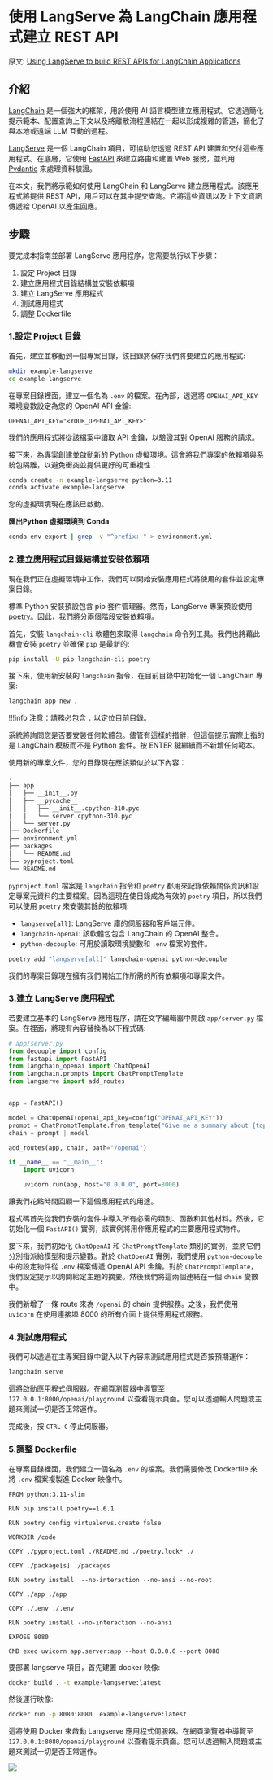 # 使用 LangServe 為 LangChain 應用程式建立 REST API

原文: [Using LangServe to build REST APIs for LangChain Applications](https://www.koyeb.com/tutorials/using-langserve-to-build-rest-apis-for-langchain-applications)

## 介紹

[LangChain](https://www.langchain.com/) 是一個強大的框架，用於使用 AI 語言模型建立應用程式。它透過簡化提示範本、配置查詢上下文以及將離散流程連結在一起以形成複雜的管道，簡化了與本地或遠端 LLM 互動的過程。

[LangServe](https://www.langchain.com/langserve) 是一個 LangChain 項目，可協助您透過 REST API 建置和交付這些應用程式。在底層，它使用 [FastAPI](https://fastapi.tiangolo.com/) 來建立路由和建置 Web 服務，並利用 [Pydantic](https://docs.pydantic.dev/latest/) 來處理資料驗證。

在本文，我們將示範如何使用 LangChain 和 LangServe 建立應用程式。該應用程式將提供 REST API，用戶可以在其中提交查詢。它將這些資訊以及上下文資訊傳遞給 OpenAI 以產生回應。

## 步驟

要完成本指南並部署 LangServe 應用程序，您需要執行以下步驟：

1. 設定 Project 目錄
2. 建立應用程式目錄結構並安裝依賴項
3. 建立 LangServe 應用程式
4. 測試應用程式
5. 調整 Dockerfile


### 1.設定 Project 目錄

首先，建立並移動到一個專案目錄，該目錄將保存我們將要建立的應用程式:

```bash
mkdir example-langserve
cd example-langserve
```

在專案目錄裡面，建立一個名為 `.env` 的檔案。在內部，透過將 `OPENAI_API_KEY` 環境變數設定為您的 OpenAI API 金鑰:

``` title=".env"
OPENAI_API_KEY="<YOUR_OPENAI_API_KEY>"
```

我們的應用程式將從該檔案中讀取 API 金鑰，以驗證其對 OpenAI 服務的請求。

接下來，為專案創建並啟動新的 Python 虛擬環境。這會將我們專案的依賴項與系統包隔離，以避免衝突並提供更好的可重複性：

```bash
conda create -n example-langserve python=3.11
conda activate example-langserve
```

您的虛擬環境現在應該已啟動。

**匯出Python 虛擬環境到 Conda**

```bash
conda env export | grep -v "^prefix: " > environment.yml
```

### 2.建立應用程式目錄結構並安裝依賴項

現在我們正在虛擬環境中工作，我們可以開始安裝應用程式將使用的套件並設定專案目錄。

標準 Python 安裝預設包含 pip 套件管理器。然而，LangServe 專案預設使用 [poetry](https://python-poetry.org/)。因此，我們將分兩個階段安裝依賴項。

首先，安裝 `langchain-cli` 軟體包來取得 `langchain` 命令列工具。我們也將藉此機會安裝 `poetry` 並確保 `pip` 是最新的:

```bash
pip install -U pip langchain-cli poetry
```

接下來，使用新安裝的 `langchain` 指令，在目前目錄中初始化一個 LangChain 專案:

```bash
langchain app new .
```

!!!info
    注意：請務必包含 `.` 以定位目前目錄。

系統將詢問您是否要安裝任何軟體包。儘管有這樣的措辭，但這個提示實際上指的是 LangChain 模板而不是 Python 套件。按 ENTER 鍵繼續而不新增任何範本。

使用新的專案文件，您的目錄現在應該類似於以下內容：

```bash
.
├── app
│   ├── __init__.py
│   ├── __pycache__
│   │   ├── __init__.cpython-310.pyc
│   │   └── server.cpython-310.pyc
│   └── server.py
├── Dockerfile
├── environment.yml
├── packages
│   └── README.md
├── pyproject.toml
└── README.md
```

`pyproject.toml` 檔案是 `langchain` 指令和 `poetry` 都用來記錄依賴關係資訊和設定專案元資料的主要檔案。因為這現在使目錄成為有效的 `poetry` 項目，所以我們可以使用 `poetry` 來安裝其餘的依賴項:

- `langserve[all]`: LangServe 庫的伺服器和客戶端元件。
- `langchain-openai`: 該軟體包包含 LangChain 的 OpenAI 整合。
- `python-decouple`: 可用於讀取環境變數和 `.env` 檔案的套件。

```bash
poetry add "langserve[all]" langchain-openai python-decouple
```

我們的專案目錄現在擁有我們開始工作所需的所有依賴項和專案文件。

### 3.建立 LangServe 應用程式

若要建立基本的 LangServe 應用程序，請在文字編輯器中開啟 `app/server.py` 檔案。在裡面，將現有內容替換為以下程式碼:

```python title="app/server.py"
# app/server.py
from decouple import config
from fastapi import FastAPI
from langchain_openai import ChatOpenAI
from langchain.prompts import ChatPromptTemplate
from langserve import add_routes


app = FastAPI()

model = ChatOpenAI(openai_api_key=config("OPENAI_API_KEY"))
prompt = ChatPromptTemplate.from_template("Give me a summary about {topic} in a paragraph or less.")
chain = prompt | model

add_routes(app, chain, path="/openai")

if __name__ == "__main__":
    import uvicorn

    uvicorn.run(app, host="0.0.0.0", port=8000)
```

讓我們花點時間回顧一下這個應用程式的用途。

程式碼首先從我們安裝的套件中導入所有必需的類別、函數和其他材料。然後，它初始化一個 `FastAPI()` 實例，該實例將用作應用程式的主要應用程式物件。

接下來，我們初始化 `ChatOpenAI` 和 `ChatPromptTemplate` 類別的實例，並將它們分別指派給模型和提示變數。對於 `ChatOpenAI` 實例，我們使用 `python-decouple` 中的設定物件從 `.env` 檔案傳遞 OpenAI API 金鑰。對於 `ChatPromptTemplate`，我們設定提示以詢問給定主題的摘要。然後我們將這兩個連結在一個  `chain` 變數中。

我們新增了一條 route 來為 `/openai` 的 chain 提供服務。之後，我們使用 `uvicorn` 在使用連接埠 8000 的所有介面上提供應用程式服務。

### 4.測試應用程式

我們可以透過在主專案目錄中鍵入以下內容來測試應用程式是否按預期運作：

```bash
langchain serve
```

這將啟動應用程式伺服器。在網頁瀏覽器中導覽至 `127.0.0.1:8000/openai/playground` 以查看提示頁面。您可以透過輸入問題或主題來測試一切是否正常運作。

完成後，按 `CTRL-C` 停止伺服器。

### 5.調整 Dockerfile

在專案目錄裡面，我們建立一個名為 `.env` 的檔案。我們需要修改 Dockerfile 來將 `.env` 檔案複製進 Docker 映像中。

```docker hl_lines="17"
FROM python:3.11-slim

RUN pip install poetry==1.6.1

RUN poetry config virtualenvs.create false

WORKDIR /code

COPY ./pyproject.toml ./README.md ./poetry.lock* ./

COPY ./package[s] ./packages

RUN poetry install  --no-interaction --no-ansi --no-root

COPY ./app ./app

COPY ./.env ./.env

RUN poetry install --no-interaction --no-ansi

EXPOSE 8080

CMD exec uvicorn app.server:app --host 0.0.0.0 --port 8080
```

要部署 langserve 項目，首先建置 docker 映像:

```bash
docker build . -t example-langserve:latest
```

然後運行映像:

```bash
docker run -p 8080:8080  example-langserve:latest
```

這將使用 Docker 來啟動 Langserve 應用程式伺服器。在網頁瀏覽器中導覽至 `127.0.0.1:8080/openai/playground` 以查看提示頁面。您可以透過輸入問題或主題來測試一切是否正常運作。

![](./assets/langserve_playground.png)

